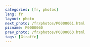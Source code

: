 ```yaml
---
categories: [fr, photos]
lang: fr
layout: photo
next_photo: /fr/photos/P0000061.html
picname: P0000060
prev_photo: /fr/photos/P0000063.html
tags: [Giraffe]
---
```

